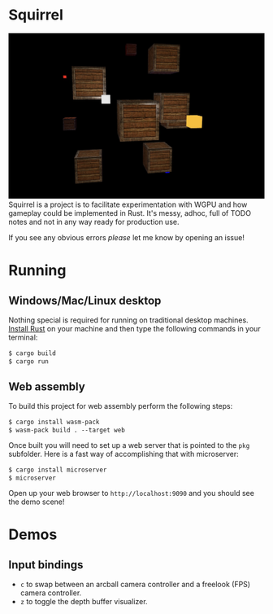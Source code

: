 # Squirrel
![](./demo_screenshot.jpg)
Squirrel is a project is to facilitate experimentation with WGPU and how gameplay
could be implemented in Rust. It's messy, adhoc, full of TODO notes and not in any way
ready for production use.

If you see any obvious errors _please_ let me know by opening an issue!

# Running
## Windows/Mac/Linux desktop
Nothing special is required for running on traditional desktop machines. [Install
Rust](https://www.rust-lang.org/tools/install) on your machine and then type the
following commands in your terminal:

```
$ cargo build
$ cargo run
```

## Web assembly
To build this project for web assembly perform the following steps:
```
$ cargo install wasm-pack
$ wasm-pack build . --target web
```

Once built you will need to set up a web server that is pointed to the `pkg`
subfolder. Here is a fast way of accomplishing that with microserver:

```
$ cargo install microserver 
$ microserver
```

Open up your web browser to `http://localhost:9090` and you should see the
demo scene!

# Demos
## Input bindings
- `c` to swap between an arcball camera controller and a freelook (FPS) camera controller.
- `z` to toggle the depth buffer visualizer.